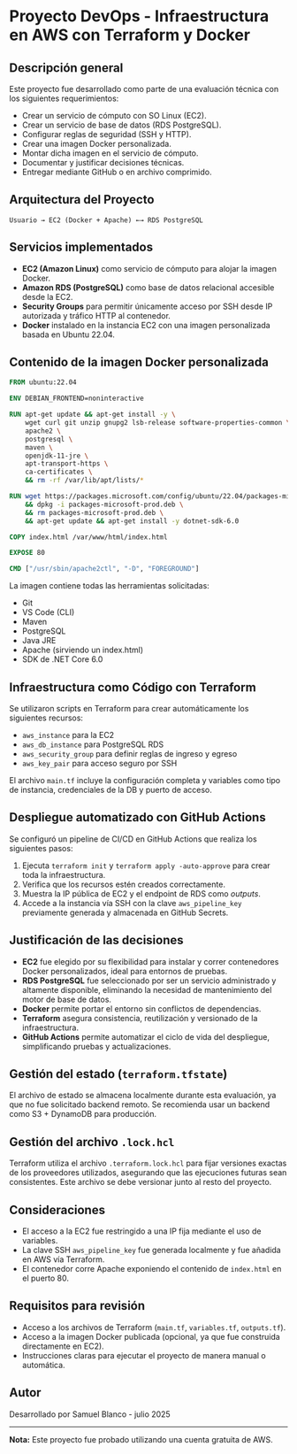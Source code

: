 # Proyecto DevOps - Infraestructura en AWS con Terraform y Docker

## Descripción general

Este proyecto fue desarrollado como parte de una evaluación técnica con los siguientes requerimientos:

- Crear un servicio de cómputo con SO Linux (EC2).
- Crear un servicio de base de datos (RDS PostgreSQL).
- Configurar reglas de seguridad (SSH y HTTP).
- Crear una imagen Docker personalizada.
- Montar dicha imagen en el servicio de cómputo.
- Documentar y justificar decisiones técnicas.
- Entregar mediante GitHub o en archivo comprimido.

## Arquitectura del Proyecto

```
Usuario → EC2 (Docker + Apache) ←→ RDS PostgreSQL
```

## Servicios implementados

- **EC2 (Amazon Linux)** como servicio de cómputo para alojar la imagen Docker.
- **Amazon RDS (PostgreSQL)** como base de datos relacional accesible desde la EC2.
- **Security Groups** para permitir únicamente acceso por SSH desde IP autorizada y tráfico HTTP al contenedor.
- **Docker** instalado en la instancia EC2 con una imagen personalizada basada en Ubuntu 22.04.

## Contenido de la imagen Docker personalizada

```Dockerfile
FROM ubuntu:22.04

ENV DEBIAN_FRONTEND=noninteractive

RUN apt-get update && apt-get install -y \
    wget curl git unzip gnupg2 lsb-release software-properties-common \
    apache2 \
    postgresql \
    maven \
    openjdk-11-jre \
    apt-transport-https \
    ca-certificates \
    && rm -rf /var/lib/apt/lists/*

RUN wget https://packages.microsoft.com/config/ubuntu/22.04/packages-microsoft-prod.deb -O packages-microsoft-prod.deb \
    && dpkg -i packages-microsoft-prod.deb \
    && rm packages-microsoft-prod.deb \
    && apt-get update && apt-get install -y dotnet-sdk-6.0

COPY index.html /var/www/html/index.html

EXPOSE 80

CMD ["/usr/sbin/apache2ctl", "-D", "FOREGROUND"]
```

La imagen contiene todas las herramientas solicitadas:
- Git
- VS Code (CLI)
- Maven
- PostgreSQL
- Java JRE
- Apache (sirviendo un index.html)
- SDK de .NET Core 6.0

## Infraestructura como Código con Terraform

Se utilizaron scripts en Terraform para crear automáticamente los siguientes recursos:

- `aws_instance` para la EC2
- `aws_db_instance` para PostgreSQL RDS
- `aws_security_group` para definir reglas de ingreso y egreso
- `aws_key_pair` para acceso seguro por SSH

El archivo `main.tf` incluye la configuración completa y variables como tipo de instancia, credenciales de la DB y puerto de acceso.

## Despliegue automatizado con GitHub Actions

Se configuró un pipeline de CI/CD en GitHub Actions que realiza los siguientes pasos:

1. Ejecuta `terraform init` y `terraform apply -auto-approve` para crear toda la infraestructura.
2. Verifica que los recursos estén creados correctamente.
3. Muestra la IP pública de EC2 y el endpoint de RDS como *outputs*.
4. Accede a la instancia vía SSH con la clave `aws_pipeline_key` previamente generada y almacenada en GitHub Secrets.

## Justificación de las decisiones

- **EC2** fue elegido por su flexibilidad para instalar y correr contenedores Docker personalizados, ideal para entornos de pruebas.
- **RDS PostgreSQL** fue seleccionado por ser un servicio administrado y altamente disponible, eliminando la necesidad de mantenimiento del motor de base de datos.
- **Docker** permite portar el entorno sin conflictos de dependencias.
- **Terraform** asegura consistencia, reutilización y versionado de la infraestructura.
- **GitHub Actions** permite automatizar el ciclo de vida del despliegue, simplificando pruebas y actualizaciones.

## Gestión del estado (`terraform.tfstate`)

El archivo de estado se almacena localmente durante esta evaluación, ya que no fue solicitado backend remoto. Se recomienda usar un backend como S3 + DynamoDB para producción.

## Gestión del archivo `.lock.hcl`

Terraform utiliza el archivo `.terraform.lock.hcl` para fijar versiones exactas de los proveedores utilizados, asegurando que las ejecuciones futuras sean consistentes. Este archivo se debe versionar junto al resto del proyecto.

## Consideraciones

- El acceso a la EC2 fue restringido a una IP fija mediante el uso de variables.
- La clave SSH `aws_pipeline_key` fue generada localmente y fue añadida en AWS vía Terraform.
- El contenedor corre Apache exponiendo el contenido de `index.html` en el puerto 80.

## Requisitos para revisión

- Acceso a los archivos de Terraform (`main.tf`, `variables.tf`, `outputs.tf`).
- Acceso a la imagen Docker publicada (opcional, ya que fue construida directamente en EC2).
- Instrucciones claras para ejecutar el proyecto de manera manual o automática.

## Autor

Desarrollado por Samuel Blanco - julio 2025

---

**Nota:** Este proyecto fue probado utilizando una cuenta gratuita de AWS.
